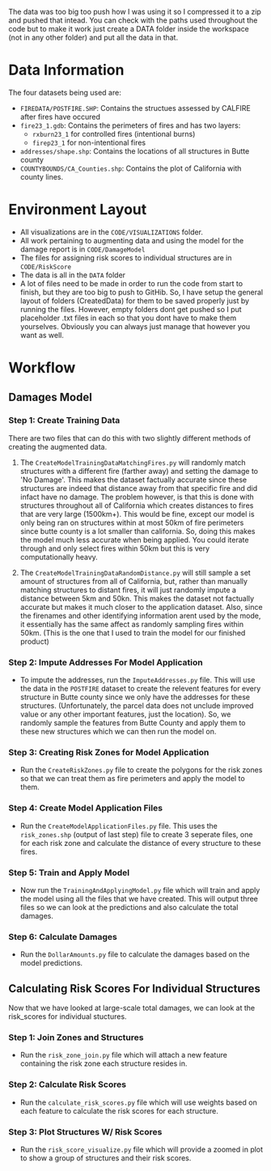 The data was too big too push how I was using it so I compressed it to a zip and pushed that intead. You can check with the paths used throughout the code but to make it work just create a DATA folder inside the workspace (not in any other folder) and put all the data in that.

# Data Information
The four datasets being used are:
- `FIREDATA/POSTFIRE.SHP`: Contains the structues assessed by CALFIRE after fires have occured
- `fire23_1.gdb`: Contains the perimeters of fires and has two layers: 
    - `rxburn23_1` for controlled fires (intentional burns)
    - `firep23_1` for non-intentional fires 
- `addresses/shape.shp`: Contains the locations of all structures in Butte county
- `COUNTYBOUNDS/CA_Counties.shp`: Contains the plot of California with county lines.

# Environment Layout
- All visualizations are in the  `CODE/VISUALIZATIONS` folder.
- All work pertaining to augmenting data and using the model for the damage report is in `CODE/DamageModel`
- The files for assigning risk scores to individual structures are in `CODE/RiskScore`
- The data is all in the `DATA` folder
- A lot of files need to be made in order to run the code from start to finish, but they are too big to push to GitHib. So, I have setup the general layout of folders (CreatedData) for them to be saved properly just by running the files. However, empty folders dont get pushed so I put placeholder .txt files in each so that you dont have to make them yourselves. Obviously you can always just manage that however you want as well.


# Workflow

## Damages Model

### Step 1: Create Training Data

There are two files that can do this with two slightly different methods of creating the augmented data.

1. The `CreateModelTrainingDataMatchingFires.py` will randomly match structures with a different fire (farther away) and setting the damage to 'No Damage'. This makes the dataset factually accurate since these structures are indeed that distance away from that specific fire and did infact have no damage. The problem however, is that this is done with structures throughout all of California which creates distances to fires that are very large (1500km+). This would be fine, except our model is only being ran on structures within at most 50km of fire perimeters since butte county is a lot smaller than california. So, doing this makes the model much less accurate when being applied. You could iterate through and only select fires within 50km but this is very computationally heavy.

2. The `CreateModelTrainingDataRandomDistance.py` will still sample a set amount of structures from all of California, but, rather than manually matching structures to distant fires, it will just randomly impute a distance between 5km and 50kn. This makes the dataset not factually accurate but makes it much closer to the application dataset. Also, since the firenames and other identifying information arent used by the mode, it essentially has the same affect as randomly sampling fires within 50km. (This is the one that I used to train the model for our finished product)

### Step 2: Impute Addresses For Model Application

- To impute the addresses, run the `ImputeAddresses.py` file. This will use the data in the `POSTFIRE` dataset to create the relevent features for every structure in Butte county since we only have the addresses for these structures. (Unfortunately, the parcel data does not unclude improved value or any other important features, just the location). So, we randomly sample the features from Butte County and apply them to these new structures which we can then run the model on.

### Step 3: Creating Risk Zones for Model Application

- Run the `CreateRiskZones.py` file to create the polygons for the risk zones so that we can treat them as fire perimeters and apply the model to them.

### Step 4: Create Model Application Files

- Run the `CreateModelApplicationFiles.py` file. This uses the `risk_zones.shp` (output of last step) file to 
create 3 seperate files, one for each risk zone and calculate the distance of every structure to these fires.

### Step 5: Train and Apply Model

- Now run the `TrainingAndApplyingModel.py` file which will train and apply the model using all the files that we have created. This will output three files so we can look at the predictions and also calculate the total damages.

### Step 6: Calculate Damages

- Run the `DollarAmounts.py` file to calculate the damages based on the model predictions.


## Calculating Risk Scores For Individual Structures

Now that we have looked at large-scale total damages, we can look at the risk_scores for individual stuctures.

### Step 1: Join Zones and Structures
- Run the `risk_zone_join.py` file which will attach a new feature containing the risk zone each structure resides in.

### Step 2: Calculate Risk Scores
- Run the `calculate_risk_scores.py` file which will use weights based on each feature to calculate the risk scores for each structure.

### Step 3: Plot Structures W/ Risk Scores
- Run the `risk_score_visualize.py` file which will provide a zoomed in plot to show a group of structures and their risk scores.

